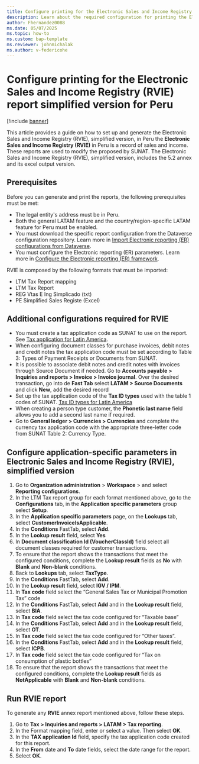 ```yaml
---
title: Configure printing for the Electronic Sales and Income Registry (RVIE) report simplified version for Peru
description: Learn about the required configuration for printing the Electronic Sales and Income Registry (RVIE), simplified version, in Peru
author: Fhernandez0088
ms.date: 05/07/2025
ms.topic: how-to
ms.custom: bap-template
ms.reviewer: johnmichalak
ms.author: v-federicohe
---
```

# Configure printing for the Electronic Sales and Income Registry (RVIE) report simplified version for Peru

[!include [banner](../../includes/banner.md)]

This article provides a guide on how to set up and generate the Electronic Sales and Income Registry (RVIE), simplified version, in Peru
the **Electronic Sales and Income Registry (RVIE)** in Peru is a record of sales and income.
These reports are used to modify the proposed by SUNAT.
The Electronic Sales and Income Registry (RVIE), simplified version, includes the 5.2 annex and its excel output version.

## Prerequisites

Before you can generate and print the reports, the following prerequisites must be met:
* The legal entity's address must be in Peru.
* Both the general LATAM feature and the country/region-specific LATAM feature for Peru must be enabled.
* You must download the specific report configuration from the Dataverse configuration repository. Learn more in [Import Electronic reporting (ER) configurations from Dataverse](/dynamics365/finance/localizations/global/workspace/gsw-import-er-config-dataverse).
* You must configure the Electronic reporting (ER) parameters. Learn more in [Configure the Electronic reporting (ER) framework](../../../fin-ops-core/dev-itpro/analytics/electronic-reporting-er-configure-parameters.md).

RVIE is composed by the following formats that must be imported:
* LTM Tax Report mapping
* LTM Tax Report
* REG Vtas E Ing Simplicado (txt)
* PE Simplified Sales Registe (Excel)

## Additional configurations required for RVIE

* You must create a tax application code as SUNAT to use on the report. See [Tax application for Latin America](../ltm-core-tax-application.md).
* When configuring document classes for purchase invoices, debit notes and credit notes the tax application code must be set according to Table 3: Types of Payment Receipts or Documents from SUNAT.
* It is possible to associate debit notes and credit notes with invoices through Source Document if needed. Go to **Accounts payable > Inquiries and reports > Invoice > Invoice journal**. Over the desired transaction, go into de **Fast Tab** select **LATAM > Source Documents** and click **New**, add the desired record
* Set up the tax application code of the **Tax ID types** used with the table 1 codes of SUNAT. [Tax ID types for Latin America](https://learn.microsoft.com/dynamics365/finance/localizations/iberoamerica/ltm-core-tax-id-type)
* When creating a person type customer, the **Phonetic last name** field allows you to add a second last name if required.
* Go to **General ledger > Currencies > Currencies** and complete the currency tax application code with the appropriate three-letter code from SUNAT Table 2: Currency Type.

## Configure application-specific parameters in Electronic Sales and Income Registry (RVIE), simplified version

1. Go to **Organization administration** > **Workspace** > and select **Reporting configurations**.
2. In the LTM Tax report group for each format mentioned above, go to the **Configurations** tab, in the **Application specific parameters** group select **Setup**.
3. In the **Application specific parameters** page, on the **Lookups** tab, select **CustomerInvoiceIsApplicable**.
4. In the **Conditions** FastTab, select **Add**.
5. In the **Lookup result** field, select **Yes**
6. In **Document classification Id (VoucherClassId)** field select all document classes required for customer transactions.
7. To ensure that the report shows the transactions that meet the configured conditions, complete the **Lookup result** fields as **No** with **Blank** and **Non-blank** conditions.
8. Back to **Lookups** tab, select **TaxType**.
9. In the **Conditions** FastTab, select **Add**.
10. In the **Lookup result** field, select **IGV / IPM**.
11. In **Tax code** field select the “General Sales Tax or Municipal Promotion Tax” code
12. In the **Conditions** FastTab, select **Add** and in the **Lookup result** field, select **BIA**.
13. In **Tax code** field select the tax code configured for “Taxable base”
14. In the **Conditions** FastTab, select **Add** and in the **Lookup result** field, select **OT**.
15. In **Tax code** field select the tax code configured for “Other taxes”.
16. In the **Conditions** FastTab, select **Add** and in the **Lookup result** field, select **ICPB**.
17. In **Tax code** field select the tax code configured for “Tax on consumption of plastic bottles”
18. To ensure that the report shows the transactions that meet the configured conditions, complete the **Lookup result** fields as **NotApplicable** with **Blank** and **Non-blank** conditions.

## Run RVIE report

To generate any **RVIE** annex report mentioned above, follow these steps.
1. Go to **Tax > Inquiries and reports > LATAM > Tax reporting**.
2. In the Format mapping field, enter or select a value. Then select **OK**.
3.  In the **TAX application Id** field, specify the tax application code created for this report.
4. In the **From** date and **To** date fields, select the date range for the report.
5. Select **OK**.

